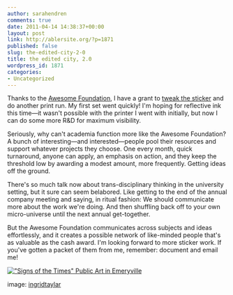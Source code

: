 ```yaml
---
author: sarahendren
comments: true
date: 2011-04-14 14:38:37+00:00
layout: post
link: http://ablersite.org/?p=1871
published: false
slug: the-edited-city-2-0
title: the edited city, 2.0
wordpress_id: 1871
categories:
- Uncategorized
---
```


Thanks to the [Awesome Foundation](http://awesomefoundation.org/), I have a grant to [tweak the sticker](http://www.ablersite.org/2010/12/life-in-the-edited-city/) and do another print run. My first set went quickly! I'm hoping for reflective ink this time—it wasn't possible with the printer I went with initially, but now I can do some more R&D for maximum visibility.

Seriously, why can't academia function more like the Awesome Foundation? A bunch of interesting—and interested—people pool their resources and support whatever projects they choose. One every month, quick turnaround, anyone can apply, an emphasis on action, and they keep the threshold low by awarding a modest amount, more frequently. Getting ideas off the ground.

There's so much talk now about trans-disciplinary thinking in the university setting, but it sure can seem belabored. Like getting to the end of the annual company meeting and saying, in ritual fashion: We should communicate more about the work we're doing. And then shuffling back off to your own micro-universe until the next annual get-together.

But the Awesome Foundation communicates across subjects and ideas effortlessly, and it creates a possible network of like-minded people that's as valuable as the cash award. I'm looking forward to more sticker work. If you've gotten a packet of them from me, remember: document and email me!

[!["Signs of the Times" Public Art in Emeryville](http://farm4.static.flickr.com/3570/3649813462_1f7567005b.jpg)](http://www.flickr.com/photos/taylar/3649813462/)

image: [ingridtaylar](http://www.flickr.com/photos/taylar/3649813462/)
